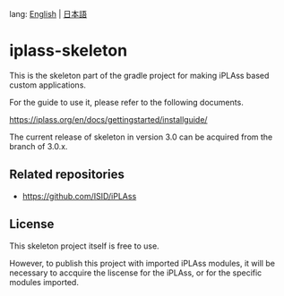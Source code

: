 lang: [English](./README-EN.md) | [日本語](./README.md)

# iplass-skeleton

This is the skeleton part of the gradle project for making iPLAss based custom applications.

For the guide to use it, please refer to the following documents.

https://iplass.org/en/docs/gettingstarted/installguide/

The current release of skeleton in version 3.0 can be acquired from the branch of 3.0.x.

## Related repositories

* <https://github.com/ISID/iPLAss>

## License

This skeleton project itself is free to use.

However, to publish this project with imported iPLAss modules, 
it will be necessary to accquire the liscense for the iPLAss, or for the specific modules imported.
